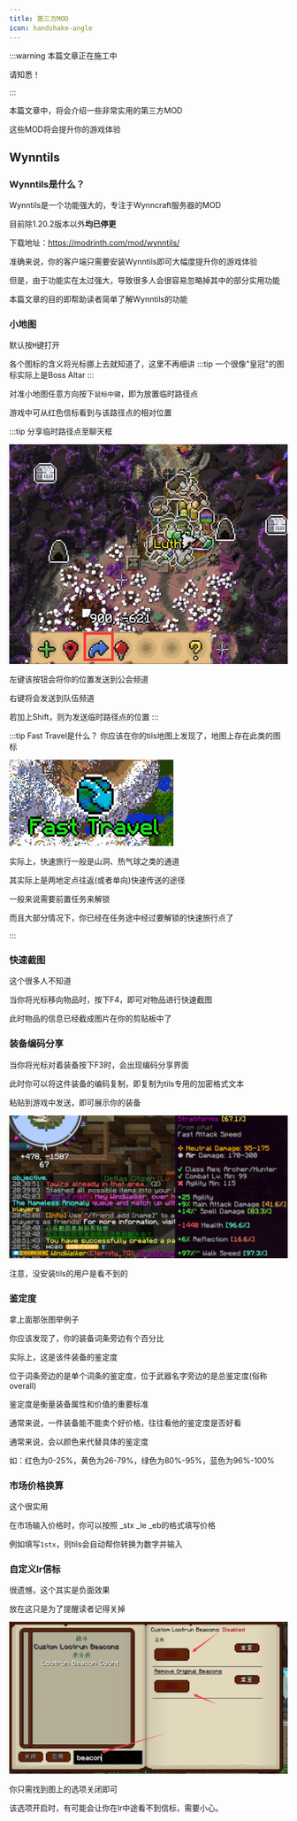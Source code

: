 ```yaml
---
title: 第三方MOD
icon: handshake-angle
---
```

:::warning
本篇文章正在施工中

请知悉！

:::


本篇文章中，将会介绍一些非常实用的第三方MOD

这些MOD将会提升你的游戏体验
## Wynntils

### Wynntils是什么？
Wynntils是一个功能强大的，专注于Wynncraft服务器的MOD

目前除1.20.2版本以外**均已停更**

下载地址：<https://modrinth.com/mod/wynntils/>

准确来说，你的客户端只需要安装Wynntils即可大幅度提升你的游戏体验

但是，由于功能实在太过强大，导致很多人会很容易忽略掉其中的部分实用功能

本篇文章的目的即帮助读者简单了解Wynntils的功能


### 小地图
默认按`M`键打开

各个图标的含义将光标挪上去就知道了，这里不再细讲
:::tip
一个很像"皇冠"的图标实际上是Boss Altar
:::

对准小地图任意方向按下`鼠标中键`，即为放置临时路径点

游戏中可从红色信标看到与该路径点的相对位置

:::tip 分享临时路径点至聊天框

![](/assets/img/tils1.jpg)

左键该按钮会将你的位置发送到公会频道

右键将会发送到队伍频道

若加上Shift，则为发送临时路径点的位置
:::

:::tip Fast Travel是什么？
你应该在你的tils地图上发现了，地图上存在此类的图标

![](/assets/img/tils2.jpg)

实际上，快速旅行一般是山洞、热气球之类的通道

其实际上是两地定点往返(或者单向)快速传送的途径

一般来说需要前置任务来解锁

而且大部分情况下，你已经在任务途中经过要解锁的快速旅行点了

:::

### 快速截图

这个很多人不知道

当你将光标移向物品时，按下F4，即可对物品进行快速截图

此时物品的信息已经截成图片在你的剪贴板中了

### 装备编码分享

当你将光标对着装备按下F3时，会出现编码分享界面

此时你可以将这件装备的编码复制，即复制为tils专用的加密格式文本

粘贴到游戏中发送，即可展示你的装备

![](/assets/img/tils4.jpg)

注意，没安装tils的用户是看不到的

### 鉴定度

拿上面那张图举例子

你应该发现了，你的装备词条旁边有个百分比

实际上，这是该件装备的鉴定度

位于词条旁边的是单个词条的鉴定度，位于武器名字旁边的是总鉴定度(俗称overall)

鉴定度是衡量装备属性和价值的重要标准

通常来说，一件装备能不能卖个好价格，往往看他的鉴定度是否好看

通常来说，会以颜色来代替具体的鉴定度

如：红色为0-25%，黄色为26-79%，绿色为80%-95%，蓝色为96%-100%



### 市场价格换算

这个很实用

在市场输入价格时，你可以按照 _stx _le _eb的格式填写价格

例如填写`1stx`，则tils会自动帮你转换为数字并输入

### 自定义lr信标

很遗憾，这个其实是负面效果

放在这只是为了提醒读者记得关掉

![](/assets/img/tils5.jpg)

你只需找到图上的选项关闭即可

该选项开启时，有可能会让你在lr中途看不到信标，需要小心。
